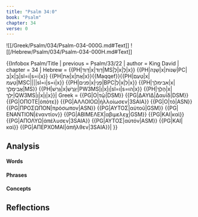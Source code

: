 ```yaml
---
title: "Psalm 34:0"
book: "Psalm"
chapter: 34
verse: 0
---
```

![[/Greek/Psalm/034/Psalm-034-000G.md#Text]]
![[/Hebrew/Psalm/034/Psalm-034-000H.md#Text]]

{{Infobox Psalm/Title |
  previous = Psalm/33/22 |
  author = King David |
  chapter = 34 |
  Hebrew = {{PH|דָּוִד|x|דָוִד|MS|לְ|x|לְ|x}} {{PH|שָׁנָה|x|‏שַׁנּוֹת|PC|בְּ|x|בְּ|sl=וֹ|s=וֹ|x}} {{PH|אֵת|x|אֶת|x}}{{Maqqef}}{{PH|טַעַם|x|טַעְמ|MSC||||sl=וֹ|s=וֹ|x}} {{PH|פנים|x|פְנֵי|BPC|לְ|x|לִ|x}} {{PH|אבימלך|x|אֲבִימֶלֶךְ|MS}} {{PH|גָּרַשׁ|x|יְגָרֲשֵׁ|PW3MS|וְ|x|וַ|sl=וֹ|s=הוּ|x}} {{PH|הָלַךְ|x|יֵּלַךְ|QW3MS|וְ|x|וַ|x}}׃|
  Greek = {{PG|Ο|τῷ|DSM}} {{PG|ΔΑΥΙΔ|Δαυΐδ|DSM}} {{PG|ΟΠΟΤΕ|ὁπότε}} {{PG|ΑΛΛΟΙΟΩ|ἠλλοίωσεν|3SAIA}} {{PG|Ο|τὸ|ASN}} {{PG|ΠΡΟΣΩΠΟΝ|πρόσωπον|ASN}} {{PG|ΑΥΤΟΣ|αὐτοῦ|GSM}} {{PG|ΕΝΑΝΤΙΟΝ|ἐναντίον}} {{PG|ΑΒΙΜΕΛΕΧ|αβιμελεχ|GSM}} {{PG|ΚΑΙ|καὶ}} {{PG|ΑΠΟΛΥΩ|ἀπέλυσεν|3SAIA}} {{PG|ΑΥΤΟΣ|αὐτόν|ASM}} {{PG|ΚΑΙ|καὶ}} {{PG|ΑΠΕΡΧΟΜΑΙ|ἀπῆλθεν|3SAIA}}|
}}

## Analysis

#### Words

#### Phrases

#### Concepts

## Reflections
